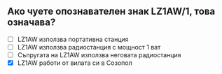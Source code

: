 ## Ако чуете опознавателен знак LZ1AW/1, това означава?

<!-- Верният отговор е отбелязан с [X] -->

- [ ] LZ1AW използва портативна станция
- [ ] LZ1AW използва радиостанция с мощност 1 ват
- [ ] Съпругата на LZ1AW използва неговата радиостанция
- [X] LZ1AW работи от вилата си в Созопол

